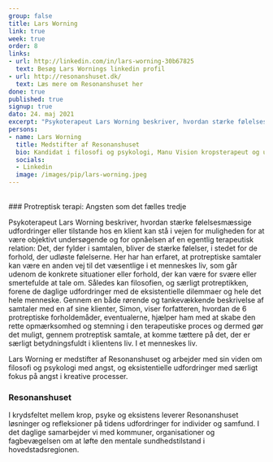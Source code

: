 ```yaml
---
group: false
title: Lars Worning
link: true
week: true
order: 8
links:
- url: http://linkedin.com/in/lars-worning-30b67825
  text: Besøg Lars Wornings linkedin profil
- url: http://resonanshuset.dk/
  text: Læs mere om Resonanshuset her
done: true
published: true
signup: true
dato: 24. maj 2021
excerpt: "Psykoterapeut Lars Worning beskriver, hvordan stærke følelsesmæssige udfordringer eller tilstande hos en klient kan stå i vejen for muligheden for at være objektivt undersøgende og for opnåelsen af en egentlig terapeutisk relation: Det, der fylder i samtalen, bliver de stærke følelser, i stedet for de forhold, der udløste følelserne."
persons:
- name: Lars Worning
  title: Medstifter af Resonanshuset
  bio: Kandidat i filosofi og psykologi, Manu Vision kropsterapeut og uddannet i coaching og protreptik fra Copenhagen Coaching Center.
  socials:
  - Linkedin
  image: /images/pip/lars-worning.jpeg
---
```

<br>
### Protreptisk terapi: Angsten som det fælles tredje

Psykoterapeut Lars Worning beskriver, hvordan stærke følelsesmæssige udfordringer eller tilstande hos en klient kan stå i vejen for muligheden for at være objektivt undersøgende og for opnåelsen af en egentlig terapeutisk relation: Det, der fylder i samtalen, bliver de stærke følelser, i stedet for de forhold, der udløste følelserne. Her har han erfaret, at protreptiske samtaler kan være en anden vej til det væsentlige i et menneskes liv, som går udenom de konkrete situationer eller forhold, der kan være for svære eller smertefulde at tale om. Således kan filosofien, og særligt protreptikken, forene de daglige udfordringer med de eksistentielle dilemmaer og hele det hele menneske. Gennem en både rørende og tankevækkende beskrivelse af samtaler med en af sine klienter, Simon, viser forfatteren, hvordan de 6 protreptiske forholdemåder, eventualerne, hjælper ham med at skabe den rette opmærksomhed og stemning i den terapeutiske proces og dermed gør det muligt, gennem protreptisk samtale, at komme tættere på det, der er særligt betydningsfuldt i klientens liv. I et menneskes liv.

Lars Worning er medstifter af Resonanshuset og arbejder med sin viden om filosofi og psykologi med angst, og eksistentielle udfordringer med særligt fokus på angst i kreative processer.


### Resonanshuset

I krydsfeltet mellem krop, psyke og eksistens leverer Resonanshuset løsninger og refleksioner på tidens udfordringer for individer og samfund. I det daglige samarbejder vi med kommuner, organisationer og fagbevægelsen om at løfte den mentale sundhedstilstand i hovedstadsregionen.